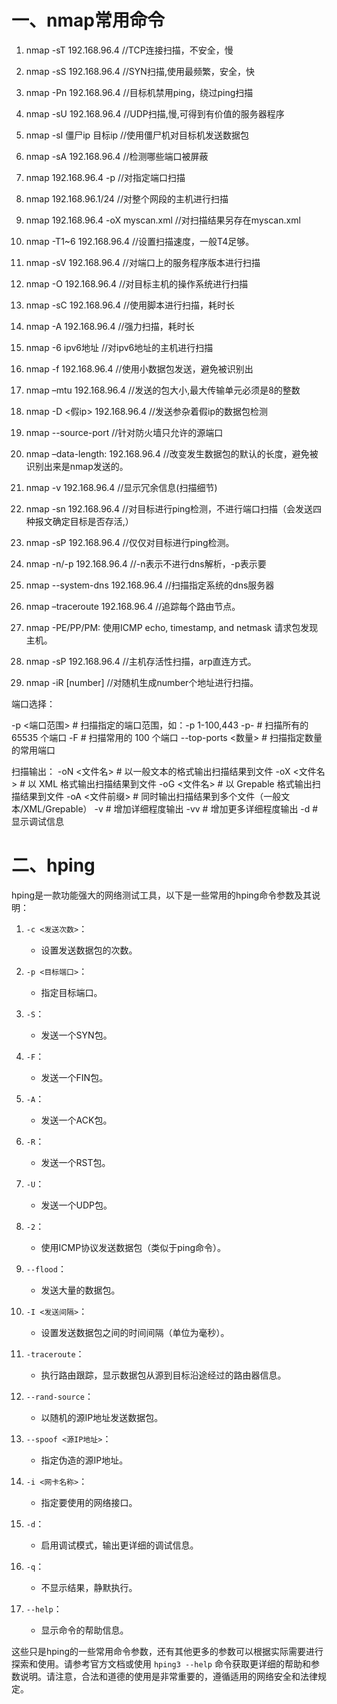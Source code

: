 # 一、nmap常用命令
1. nmap -sT 192.168.96.4  //TCP连接扫描，不安全，慢

2. nmap -sS 192.168.96.4  //SYN扫描,使用最频繁，安全，快

3. nmap -Pn 192.168.96.4  //目标机禁用ping，绕过ping扫描

4. nmap -sU 192.168.96.4  //UDP扫描,慢,可得到有价值的服务器程序

5. nmap -sI 僵尸ip 目标ip  //使用僵尸机对目标机发送数据包

6. nmap -sA 192.168.96.4  //检测哪些端口被屏蔽

7. nmap 192.168.96.4 -p <portnumber>  //对指定端口扫描

8. nmap 192.168.96.1/24 //对整个网段的主机进行扫描

9. nmap 192.168.96.4 -oX myscan.xml //对扫描结果另存在myscan.xml

10. nmap -T1~6 192.168.96.4  //设置扫描速度，一般T4足够。

11. nmap -sV 192.168.96.4  //对端口上的服务程序版本进行扫描

12. nmap -O 192.168.96.4  //对目标主机的操作系统进行扫描

13. nmap -sC <scirptfile> 192.168.96.4  //使用脚本进行扫描，耗时长

14. nmap -A 192.168.96.4  //强力扫描，耗时长

15. nmap -6 ipv6地址   //对ipv6地址的主机进行扫描

16. nmap -f 192.168.96.4  //使用小数据包发送，避免被识别出

17. nmap –mtu <size> 192.168.96.4 //发送的包大小,最大传输单元必须是8的整数

18. nmap -D <假ip> 192.168.96.4 //发送参杂着假ip的数据包检测

19. nmap --source-port <portnumber> //针对防火墙只允许的源端口

20. nmap –data-length: <length> 192.168.96.4 //改变发生数据包的默认的长度，避免被识别出来是nmap发送的。

21. nmap -v 192.168.96.4  //显示冗余信息(扫描细节)

22. nmap -sn 192.168.96.4  //对目标进行ping检测，不进行端口扫描（会发送四种报文确定目标是否存活,）

23. nmap -sP 192.168.96.4  //仅仅对目标进行ping检测。

24. nmap -n/-p 192.168.96.4  //-n表示不进行dns解析，-p表示要

25. nmap --system-dns 192.168.96.4  //扫描指定系统的dns服务器

26. nmap –traceroute 192.168.96.4  //追踪每个路由节点。

27. nmap -PE/PP/PM: 使用ICMP echo, timestamp, and netmask 请求包发现主机。

28. nmap -sP 192.168.96.4       //主机存活性扫描，arp直连方式。

29. nmap -iR [number]       //对随机生成number个地址进行扫描。


端口选择：

-p <端口范围>            # 扫描指定的端口范围，如：-p 1-100,443
-p-                     # 扫描所有的 65535 个端口
-F                      # 扫描常用的 100 个端口
--top-ports <数量>      # 扫描指定数量的常用端口

扫描输出：
-oN <文件名>   # 以一般文本的格式输出扫描结果到文件
-oX <文件名>   # 以 XML 格式输出扫描结果到文件
-oG <文件名>   # 以 Grepable 格式输出扫描结果到文件
-oA <文件前缀> # 同时输出扫描结果到多个文件（一般文本/XML/Grepable）
-v            # 增加详细程度输出
-vv           # 增加更多详细程度输出
-d            # 显示调试信息
# 二、hping
hping是一款功能强大的网络测试工具，以下是一些常用的hping命令参数及其说明：

1. `-c <发送次数>`：
   - 设置发送数据包的次数。

2. `-p <目标端口>`：
   - 指定目标端口。

3. `-S`：
   - 发送一个SYN包。

4. `-F`：
   - 发送一个FIN包。

5. `-A`：
   - 发送一个ACK包。

6. `-R`：
   - 发送一个RST包。

7. `-U`：
   - 发送一个UDP包。

8. `-2`：
   - 使用ICMP协议发送数据包（类似于ping命令）。

9. `--flood`：
   - 发送大量的数据包。

10. `-I <发送间隔>`：
    - 设置发送数据包之间的时间间隔（单位为毫秒）。

11. `-traceroute`：
    - 执行路由跟踪，显示数据包从源到目标沿途经过的路由器信息。

12. `--rand-source`：
    - 以随机的源IP地址发送数据包。

13. `--spoof <源IP地址>`：
    - 指定伪造的源IP地址。

14. `-i <网卡名称>`：
    - 指定要使用的网络接口。

15. `-d`：
    - 启用调试模式，输出更详细的调试信息。

16. `-q`：
    - 不显示结果，静默执行。

17. `--help`：
    - 显示命令的帮助信息。

这些只是hping的一些常用命令参数，还有其他更多的参数可以根据实际需要进行探索和使用。请参考官方文档或使用 `hping3 --help` 命令获取更详细的帮助和参数说明。请注意，合法和道德的使用是非常重要的，遵循适用的网络安全和法律规定。